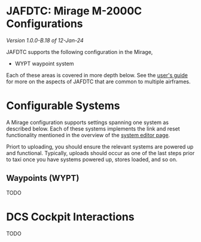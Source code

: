 # JAFDTC: Mirage M-2000C Configurations

*Version 1.0.0-B.18 of 12-Jan-24*

JAFDTC supports the following configuration in the Mirage,

* WYPT waypoint system

Each of these areas is covered in more depth below. See the
[user's guide](https://github.com/51st-Vfw/JAFDTC/tree/master/doc)
for more on the aspects of JAFDTC that are common to multiple airframes.

# Configurable Systems

A Mirage configuration supports settings spanning one system as described below. Each of
these systems implements the link and reset functionality mentioned in the overview of
the
[system editor page](https://github.com/51st-Vfw/JAFDTC/tree/master/doc/README.md#system-editor-page).

Priort to uploading, you should ensure the relevant systems are powered up and functional.
Typically, uploads should occur as one of the last steps prior to taxi once you have systems
powered up, stores loaded, and so on.

## Waypoints (WYPT)

TODO

# DCS Cockpit Interactions

TODO